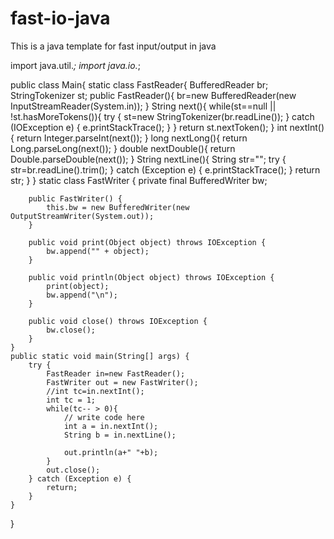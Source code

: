 # fast-io-java
This is a java template for fast input/output in java

import java.util.*;
import java.io.*;

public class Main{
    static class FastReader{
        BufferedReader br;
        StringTokenizer st;
        public FastReader(){
            br=new BufferedReader(new InputStreamReader(System.in));
        }
        String next(){
            while(st==null || !st.hasMoreTokens()){
                try {
                    st=new StringTokenizer(br.readLine());
                } catch (IOException e) {
                    e.printStackTrace();
                }
            }
            return st.nextToken();
        }
        int nextInt(){
            return Integer.parseInt(next());
        }
        long nextLong(){
            return Long.parseLong(next());
        }
        double nextDouble(){
            return Double.parseDouble(next());
        }
        String nextLine(){
            String str="";
            try {
                str=br.readLine().trim();
            } catch (Exception e) {
                e.printStackTrace();
            }
            return str;
        }
    }
    static class FastWriter {
		private final BufferedWriter bw;

		public FastWriter() {
			this.bw = new BufferedWriter(new OutputStreamWriter(System.out));
		}

		public void print(Object object) throws IOException {
			bw.append("" + object);
		}

		public void println(Object object) throws IOException {
			print(object);
			bw.append("\n");
		}

		public void close() throws IOException {
			bw.close();
		}
	}
    public static void main(String[] args) {
        try {
            FastReader in=new FastReader();
            FastWriter out = new FastWriter();
            //int tc=in.nextInt();
            int tc = 1;
            while(tc-- > 0){
                // write code here
                int a = in.nextInt();
                String b = in.nextLine();
                
                out.println(a+" "+b);
            }
            out.close();
        } catch (Exception e) {
            return;
        }
    }
}
